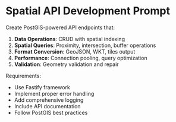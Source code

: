 # Spatial API Development Prompt

Create PostGIS-powered API endpoints that:

1. **Data Operations**: CRUD with spatial indexing
2. **Spatial Queries**: Proximity, intersection, buffer operations
3. **Format Conversion**: GeoJSON, WKT, tiles output
4. **Performance**: Connection pooling, query optimization
5. **Validation**: Geometry validation and repair

Requirements:
- Use Fastify framework
- Implement proper error handling
- Add comprehensive logging
- Include API documentation
- Follow PostGIS best practices